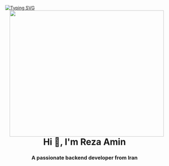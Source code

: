 <a href="https://git.io/typing-svg"><img src="https://readme-typing-svg.herokuapp.com?font=Fira+Code&pause=1000&color=F70000&width=435&lines=Amir+Hossein+Gholami(Full Stack)" alt="Typing SVG" /></a>
<img src="webdevelopment10.gif" align="right" alt="" width="490" height="400">
<h1 align="center">Hi 👋, I'm Reza Amin</h1>
<h3 align="center">A passionate backend developer from Iran</h3>
